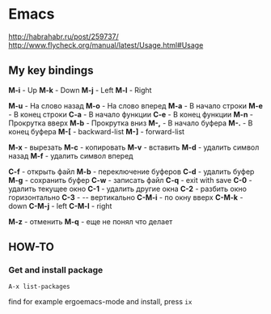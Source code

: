 # Emacs

http://habrahabr.ru/post/259737/
http://www.flycheck.org/manual/latest/Usage.html#Usage

## My key bindings

**M-i** - Up
**M-k** - Down
**M-j** - Left
**M-l** - Right

**M-u** - На слово назад
**M-o** - На слово вперед
**M-a** - В начало строки
**M-e** - В конец строки
**C-a** - В начало функции
**C-e** - В конец функции
**M-n** - Прокрутка вверх
**M-b** - Прокрутка вниз
**M-,** - В начало буфера
**M-.** - В конец буфера
**M-[** - backward-list
**M-]** - forward-list

**M-x** - вырезать
**M-c** - копировать
**M-v** - вставить
**M-d** - удалить символ назад
**M-f** - удалить символ вперед

**C-f** - открыть файл
**M-b** - переключение буферов
**C-d** - удалить буфер
**M-g** - сохранить буфер
**C-w** - записать файл
**C-q** - exit with save
**C-0** - удалить текущее окно
**C-1** - удалить другие окна
**С-2** - разбить окно горизонтально
**C-3** - -- вертикально
**C-M-i** - по окну вверх
**C-M-k** - down
**C-M-j** - left
**C-M-l** - right

**M-z** - отменить
**M-q** - еще не понял что делает


## HOW-TO
### Get and install package

```
A-x list-packages
```
find for example ergoemacs-mode and install, press `ix`
